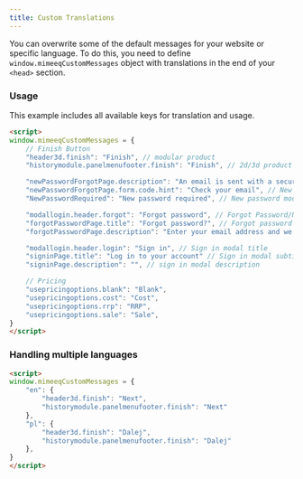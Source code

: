 ```yaml
---
title: Custom Translations
---
```


You can overwrite some of the default messages for your website or specific language.
To do this, you need to define `window.mimeeqCustomMessages` object with translations
in the end of your `<head>` section.

### Usage

This example includes all available keys for translation and usage.

```html
<script>
window.mimeeqCustomMessages = {
    // Finish Button
    "header3d.finish": "Finish", // modular product
    "historymodule.panelmenufooter.finish": "Finish", // 2d/3d product

    "newPasswordForgotPage.description": "An email is sent with a security code to enter below", // New password description above the form
    "newPasswordForgotPage.form.code.hint": "Check your email", // New password form hint for code fields
    "NewPasswordRequired": "New password required", // New password modal subtitle

    "modallogin.header.forgot": "Forgot password", // Forgot Password/New Password modal title
    "forgotPasswordPage.title": "Forgot password?", // Forgot password modal subtitle
    "forgotPasswordPage.description": "Enter your email address and we will send you a code to enter on the next screen", // Forgot password description above the form

    "modallogin.header.login": "Sign in", // Sign in modal title
    "signinPage.title": "Log in to your account" // Sign in modal subtitle
    "signinPage.description": "", // sign in modal description

    // Pricing
    "usepricingoptions.blank": "Blank",
    "usepricingoptions.cost": "Cost",
    "usepricingoptions.rrp": "RRP",
    "usepricingoptions.sale": "Sale",
}
</script>
```

### Handling multiple languages

```html
<script>
window.mimeeqCustomMessages = {
    "en": {
        "header3d.finish": "Next",
        "historymodule.panelmenufooter.finish": "Next"
    },
    "pl": {
        "header3d.finish": "Dalej",
        "historymodule.panelmenufooter.finish": "Dalej"
    },
}
</script>
```
